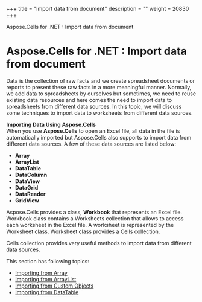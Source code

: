 +++
title = "Import data from document" 
description = "" 
weight = 20830 
+++

Aspose.Cells for .NET : Import data from document  

# Aspose.Cells for .NET : Import data from document


Data is the collection of raw facts and we create spreadsheet documents or reports to present these raw facts in a more meaningful manner. Normally, we add data to spreadsheets by ourselves but sometimes, we need to reuse existing data resources and here comes the need to import data to spreadsheets from different data sources. In this topic, we will discuss some techniques to import data to worksheets from different data sources.

**Importing Data Using Aspose.Cells**  
When you use **Aspose.Cells** to open an Excel file, all data in the file is automatically imported but Aspose.Cells also supports to import data from different data sources. A few of these data sources are listed below:

*   **Array**
*   **ArrayList**
*   **DataTable**
*   **DataColumn**
*   **DataView**
*   **DataGrid**
*   **DataReader**
*   **GridView**

Aspose.Cells provides a class, **Workbook** that represents an Excel file. Workbook class contains a Worksheets collection that allows to access each worksheet in the Excel file. A worksheet is represented by the Worksheet class. Worksheet class provides a Cells collection.

Cells collection provides very useful methods to import data from different data sources.

This section has following topics:

*   [Importing from Array](http://localhost:1313/cellsnet/plugins/asposecellsnetforvsto/missingfeaturesinvsto/importandexportworksheet/importdatafromdocument/importing+from+array)
*   [Importing from ArrayList](http://localhost:1313/cellsnet/plugins/asposecellsnetforvsto/missingfeaturesinvsto/importandexportworksheet/importdatafromdocument/importing+from+arraylist)
*   [Importing from Custom Objects](http://localhost:1313/cellsnet/plugins/asposecellsnetforvsto/missingfeaturesinvsto/importandexportworksheet/importdatafromdocument/importing+from+custom+objects)
*   [Importing from DataTable](http://localhost:1313/cellsnet/plugins/asposecellsnetforvsto/missingfeaturesinvsto/importandexportworksheet/importdatafromdocument/importing+from+datatable)

